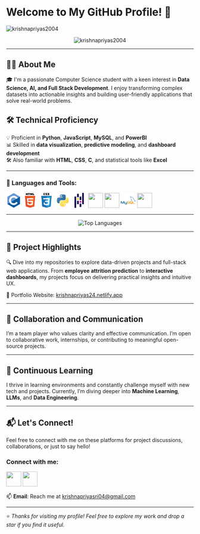 # Welcome to My GitHub Profile! 👋  
<p align="left"> 
  <img src="https://komarev.com/ghpvc/?username=krishnapriyas2004&label=Profile%20views&color=0e75b6&style=flat" alt="krishnapriyas2004" />
</p>

<p align="center">
  <img src="https://github-readme-stats.vercel.app/api?username=krishnapriyas2004&show_icons=true&locale=en" alt="krishnapriyas2004" />
</p>

---

## 👩‍💻 About Me

🎓 I'm a passionate Computer Science student with a keen interest in **Data Science, AI, and Full Stack Development**. I enjoy transforming complex datasets into actionable insights and building user-friendly applications that solve real-world problems.

## 🛠️ Technical Proficiency

💡 Proficient in **Python**, **JavaScript**, **MySQL**, and **PowerBI**  
📊 Skilled in **data visualization**, **predictive modeling**, and **dashboard development**  
🛠️ Also familiar with **HTML**, **CSS**, **C**, and statistical tools like **Excel**

---

### 🧰 Languages and Tools:

<p align="left">
  <a href="https://www.cprogramming.com/" target="_blank"><img src="https://raw.githubusercontent.com/devicons/devicon/master/icons/c/c-original.svg" width="40" height="40"/></a>
  <a href="https://www.w3schools.com/html/" target="_blank"><img src="https://raw.githubusercontent.com/devicons/devicon/master/icons/html5/html5-original-wordmark.svg" width="40" height="40"/></a>
  <a href="https://www.w3schools.com/css/" target="_blank"><img src="https://raw.githubusercontent.com/devicons/devicon/master/icons/css3/css3-original-wordmark.svg" width="40" height="40"/></a>
  <a href="https://www.python.org" target="_blank"><img src="https://raw.githubusercontent.com/devicons/devicon/master/icons/python/python-original.svg" width="40" height="40"/></a>
  <a href="https://pandas.pydata.org/" target="_blank"><img src="https://raw.githubusercontent.com/devicons/devicon/master/icons/pandas/pandas-original.svg" width="40" height="40"/></a>
  <a href="https://scikit-learn.org/" target="_blank"><img src="https://upload.wikimedia.org/wikipedia/commons/0/05/Scikit_learn_logo_small.svg" width="40" height="40"/></a>
  <a href="https://seaborn.pydata.org/" target="_blank"><img src="https://seaborn.pydata.org/_images/logo-mark-lightbg.svg" width="40" height="40"/></a>
  <a href="https://www.mysql.com/" target="_blank"><img src="https://raw.githubusercontent.com/devicons/devicon/master/icons/mysql/mysql-original-wordmark.svg" width="40" height="40"/></a>
  <a href="https://www.tensorflow.org" target="_blank"><img src="https://www.vectorlogo.zone/logos/tensorflow/tensorflow-icon.svg" width="40" height="40"/></a>
</p>

---

<p align="center">
  <img src="https://github-readme-stats.vercel.app/api/top-langs?username=krishnapriyas2004&show_icons=true&locale=en&layout=compact" alt="Top Languages" />
</p>

---

## 🚀 Project Highlights

🔍 Dive into my repositories to explore data-driven projects and full-stack web applications. From **employee attrition prediction** to **interactive dashboards**, my projects focus on delivering practical insights and intuitive UX.

🔗 Portfolio Website: [krishnapriyas24.netlify.app](https://krishnapriyas24.netlify.app/)

---

## 🤝 Collaboration and Communication

I’m a team player who values clarity and effective communication. I’m open to collaborative work, internships, or contributing to meaningful open-source projects.

---

## 🌱 Continuous Learning

I thrive in learning environments and constantly challenge myself with new tech and projects. Currently, I’m diving deeper into **Machine Learning**, **LLMs**, and **Data Engineering**.

---

## 📬 Let's Connect!

Feel free to connect with me on these platforms for project discussions, collaborations, or just to say hello!

<h3 align="left">Connect with me:</h3>
<p align="left">
  <a href="https://www.linkedin.com/in/krishnapriyas2004/" target="_blank"><img src="https://raw.githubusercontent.com/rahuldkjain/github-profile-readme-generator/master/src/images/icons/Social/linked-in-alt.svg" width="40" height="40"/></a>
  <a href="https://leetcode.com/u/KrishnaPriya240/" target="_blank"><img src="https://raw.githubusercontent.com/rahuldkjain/github-profile-readme-generator/master/src/images/icons/Social/leet-code.svg" width="40" height="40"/></a>
</p>

📫 **Email**: Reach me at krishnapriyasri04@gmail.com

---

⭐️ *Thanks for visiting my profile! Feel free to explore my work and drop a star if you find it useful.*
